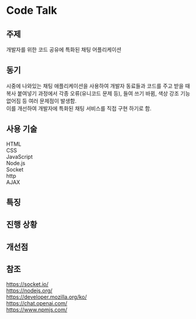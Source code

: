 # Code Talk
## 주제
개발자를 위한 코드 공유에 특화된 채팅 어플리케이션

## 동기
시중에 나와있는 채팅 애플리케이션을 사용하여 개발자 동료들과 코드를 주고 받을 때 복사 붙여넣기 과정에서 각종 오류(유니코드 문제 등), 들여 쓰기 바뀜, 색상 강조 기능 없어짐 등 여러 문제점이 발생함.  
이를 개선하여 개발자에 특화된 채팅 서비스를 직접 구현 하기로 함.

## 사용 기술
HTML  
CSS  
JavaScript  
Node.js  
Socket  
http  
AJAX  

## 특징

## 진행 상황

## 개선점

## 참조
https://socket.io/  
https://nodejs.org/  
https://developer.mozilla.org/ko/  
https://chat.openai.com/  
https://www.npmjs.com/  
